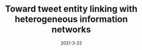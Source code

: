 ---
title: "Toward tweet entity linking with heterogeneous information networks"
authors: 'Wei Shen, Yuwei Yin, Yang Yang, Jiawei Han, Jianyong Wang, Xiaojie Yuan'
collection: publications
date: 2021-3-23
venue: 'IEEE Transactions on Knowledge and Data Engineering'
paperurl: 'https://drive.google.com/file/d/1OXgXAR6FQsnNHFkYkdKYR9XvXrhDcDja/view'
---